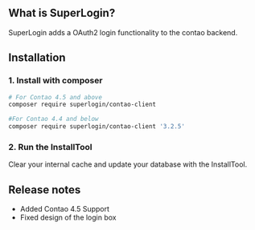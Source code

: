 ## What is SuperLogin?
SuperLogin adds a OAuth2 login functionality to the contao backend.

## Installation

### 1. Install with composer

```bash
# For Contao 4.5 and above
composer require superlogin/contao-client
```

```bash
#For Contao 4.4 and below
composer require superlogin/contao-client '3.2.5'
```

### 2. Run the InstallTool
Clear your internal cache and update your database with the InstallTool.


## Release notes
* Added Contao 4.5 Support
* Fixed design of the login box


